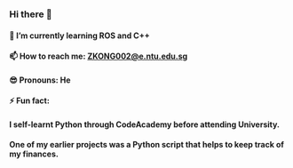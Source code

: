 ### Hi there 👋

#### 🤖 I’m currently learning ROS and C++
#### 📫 How to reach me: ZKONG002@e.ntu.edu.sg
#### 😎 Pronouns: He
#### ⚡ Fun fact: 
####              I self-learnt Python through CodeAcademy before attending University. 
####              One of my earlier projects was a Python script that helps to keep track of my finances.

<!--
**zejiekong/zejiekong** is a ✨ _special_ ✨ repository because its `README.md` (this file) appears on your GitHub profile.

Here are some ideas to get you started:

- 🔭 I’m currently working on ...
- 🌱 I’m currently learning ...
- 👯 I’m looking to collaborate on ...
- 🤔 I’m looking for help with ...
- 💬 Ask me about ...
- 📫 How to reach me: ...
- 😄 Pronouns: ...
- ⚡ Fun fact: ...
-->
